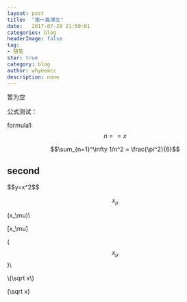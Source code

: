 ```yaml
---
layout: post
title:  "第一篇博文"
date:   2017-07-29 21:50:01
categories: blog
headerImage: false
tag:
- 随笔
star: true
category: blog
author: whyeemcc
description: none
---
```

暂为空

公式测试：

<script type="text/javascript" async src="https://cdn.mathjax.org/mathjax/latest/MathJax.js?config=TeX-MML-AM_CHTML"> </script>

formula1: $$n==x$$

$$\sum_{n=1}^\infty 1/n^2 = \frac{\pi^2}{6}$$


## second

<div class="Math">
  $$y=x^2$$
</div>


$$x_\mu$$

\(x_\mu)\

\[x_\mu\]

\($$x_\mu$$)\

\\(\sqrt x\\)

\(\sqrt x\)